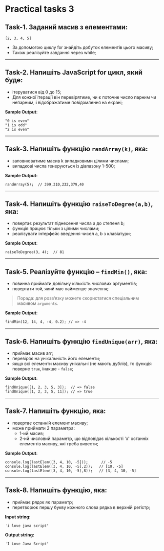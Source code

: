 # Practical tasks 3

## **Task-1.** Заданий масив з елементами:

    [2, 3, 4, 5]

- За допомогою циклу for знайдіть добуток елементів цього масиву;
- Також реалізуйте завдання через while;

---

## **Task-2.** Напишіть JavaScript for цикл, який буде:

- ітеруватися від 0 до 15;
- Для кожної ітерації він перевірятиме, чи є поточне число парним чи непарним, і відображатиме повідомлення на екрані;

**Sample Output:**

    "0 is even"
    "1 is odd"
    "2 is even"

---

## **Task-3.** Напишіть функцію `randArray(k)`, яка:

- заповнюватиме масив k випадковими цілими числами;
- випадкові числа генеруються із діапазону 1-500;

**Sample Output:**

    randArray(5);  // 399,310,232,379,40

---

## **Task-4.** Напишіть функцію `raiseToDegree(a,b)`, яка:

- повертає результат піднесення числа a до степеня b;
- функція працює тільки з цілими числами;
- реалізувати інтерфейс введення чисел a, b з клавіатури;

**Sample Output:**

    raiseToDegree(3, 4);  // 81

---

## **Task-5.** Реалізуйте функцію – `findMin()`, яка:

- повинна приймати довільну кількість числових аргументів;
- повертати той, який має найменше значення;

> Порада: для розв’язку можете скористатися спеціальним масивом `arguments`.

**Sample Output:**

    findMin(12, 14, 4, -4, 0.2); // => -4

---

## **Task-6.** Напишіть функцію `findUnique(arr)`, яка:

- приймає масив arr;
- перевіряє на унікальність його елементи;
- якщо всі елементи масиву унікальні (не мають дублів), то функція поверне `true`, інакше - `false`;

**Sample Output:**

    findUnique([1, 2, 3, 5, 3]);  // => false
    findUnique([1, 2, 3, 5, 11]); // => true

---

## **Task-7.** Напишіть функцію, яка:

- повертає останній елемент масиву;
- може приймати 2 параметра:
  - 1-ий масив;
  - 2-ий числовий параметр, що відповідає кількості 'х' останніх елементів масиву, які треба вивести;

**Sample Output:**

    console.log(lastElem([3, 4, 10, -5]));      // -5
    console.log(lastElem([3, 4, 10, -5],2));   // [10, -5]
    console.log(lastElem([3, 4, 10, -5],8));   // [3, 4, 10, -5]

---

## **Task-8.** Напишіть функцію, яка:

- приймає рядок як параметр;
- перетворює першу букву кожного слова рядка в верхній регістр;

**Input string:**

    'i love java script'

**Output string:**

    'I Love Java Script'

